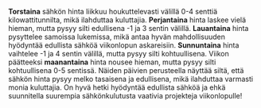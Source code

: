 **Torstaina** sähkön hinta liikkuu houkuttelevasti välillä 0-4 senttiä kilowattitunnilta, mikä ilahduttaa kuluttajia. **Perjantaina** hinta laskee vielä hieman, mutta pysyy silti edullisena -1 ja 3 sentin välillä. **Lauantaina** hinta pysyttelee samoissa lukemissa, mikä antaa hyvän mahdollisuuden hyödyntää edullista sähköä viikonlopun askareisiin. **Sunnuntaina** hinta vaihtelee -1 ja 4 sentin välillä, mutta pysyy silti kohtuullisena. Viikon päätteeksi **maanantaina** hinta nousee hieman, mutta pysyy silti kohtuullisena 0-5 sentissä. Näiden päivien perusteella näyttää siltä, että sähkön hinta pysyy melko tasaisena ja edullisena, mikä ilahduttaa varmasti monia kuluttajia. On hyvä hetki hyödyntää edullista sähköä ja ehkä suunnitella suurempia sähkönkulutusta vaativia projekteja viikonlopulle!